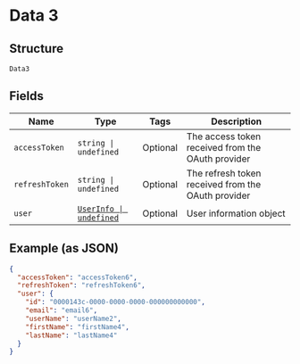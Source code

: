 
# Data 3

## Structure

`Data3`

## Fields

| Name | Type | Tags | Description |
|  --- | --- | --- | --- |
| `accessToken` | `string \| undefined` | Optional | The access token received from the OAuth provider |
| `refreshToken` | `string \| undefined` | Optional | The refresh token received from the OAuth provider |
| `user` | [`UserInfo \| undefined`](../../doc/models/user-info.md) | Optional | User information object |

## Example (as JSON)

```json
{
  "accessToken": "accessToken6",
  "refreshToken": "refreshToken6",
  "user": {
    "id": "0000143c-0000-0000-0000-000000000000",
    "email": "email6",
    "userName": "userName2",
    "firstName": "firstName4",
    "lastName": "lastName4"
  }
}
```

